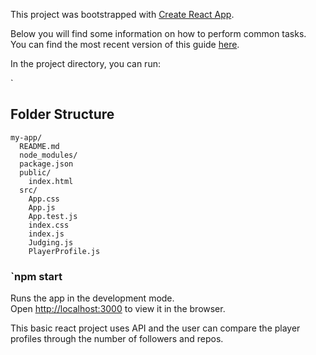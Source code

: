 This project was bootstrapped with [Create React App](https://github.com/facebookincubator/create-react-app).

Below you will find some information on how to perform common tasks.<br>
You can find the most recent version of this guide [here](https://github.com/facebookincubator/create-react-app/blob/master/packages/react-scripts/template/README.md).

In the project directory, you can run:

`
## Folder Structure

```
my-app/
  README.md
  node_modules/
  package.json
  public/
    index.html
  src/
    App.css
    App.js
    App.test.js
    index.css
    index.js
    Judging.js
    PlayerProfile.js
```

### `npm start

Runs the app in the development mode.<br>
Open [http://localhost:3000](http://localhost:3000) to view it in the browser.

This basic react project uses API and the user can compare the player profiles through the
number of followers and repos. 